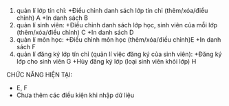 1. quản lí lớp tín chỉ:
+Điều chỉnh danh sách lớp tín chỉ (thêm/xóa/điều chỉnh) A
+In danh sách B
2. quản lí sinh viên:
+Điều chỉnh danh sách lớp học, sinh viên của mỗi lớp (thêm/xóa/điều chỉnh) C
+In danh sách D
3. quản lí môn học:
+Điều chỉnh môn học (thêm/xóa/điều chỉnh)E 
+In danh sách F
4. quản lí đăng ký lớp tín chỉ (quản lí việc đăng ký của sinh viên): 
+Đăng ký lớp cho sinh viên G
+Hủy đăng ký lớp (loại sinh viên khỏi lớp) H


CHỨC NĂNG HIỆN TẠI:
+ E, F
+ Chưa thêm các điều kiện khi nhập dữ liệu
